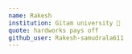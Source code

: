 ```yaml
---
name: Rakesh 
institution: Gitam university 🚩 
quote: hardworks pays off
github_user: Rakesh-samudrala611
---
```

